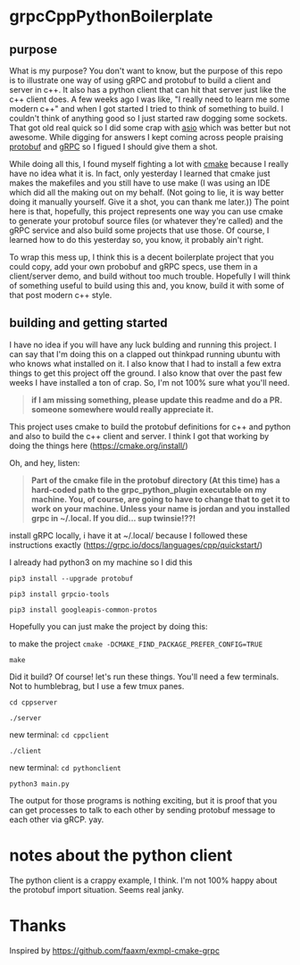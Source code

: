 
# grpcCppPythonBoilerplate

## purpose

What is my purpose? You don't want to know, but the purpose of this repo is to illustrate one way of using gRPC and protobuf to build a client and server in c++. It also has a python client that can hit that server just like the c++ client does. A few weeks ago I was like, "I really need to learn me some modern c++" and when I got started I tried to think of something to build. I couldn't think of anything good so I just started raw dogging some sockets. That got old real quick so I did some crap with [asio](https://think-async.com/Asio/) which was better but not awesome. While digging for answers I kept coming across people praising [protobuf](https://developers.google.com/protocol-buffers) and [gRPC](https://grpc.io/) so I figued I should give them a shot.

While doing all this, I found myself fighting a lot with [cmake](https://cmake.org/) because I really have no idea what it is. In fact, only yesterday I learned that cmake just makes the makefiles and you still have to use make (I was using an IDE which did all the making out on my behalf. (Not going to lie, it is way better doing it manually yourself. Give it a shot, you can thank me later.)) The point here is that, hopefully, this project represents one way you can use cmake to generate your protobuf source files (or whatever they're called) and the gRPC service and also build some projects that use those. Of course, I learned how to do this yesterday so, you know, it probably ain't right.

To wrap this mess up, I think this is a decent boilerplate project that you could copy, add your own probobuf and gRPC specs, use them in a client/server demo, and build without too much trouble. Hopefully I will think of something useful to build using this and, you know, build it with some of that post modern c++ style.

## building and getting started

I have no idea if you will have any luck bulding and running this project. I can say that I'm doing this on a clapped out thinkpad running ubuntu with who knows what installed on it. I also know that I had to install a few extra things to get this project off the ground. I also know that over the past few weeks I have installed a ton of crap. So, I'm not 100% sure what you'll need.

> **if I am missing something, please update this readme and do a PR. someone somewhere would really appreciate it.**

This project uses cmake to build the protobuf definitions for c++ and python and also to build the c++ client and server. I think I got that working by doing the things here (https://cmake.org/install/)

Oh, and hey, listen:

> **Part of the cmake file in the protobuf directory (At this time) has a hard-coded path to the grpc_python_plugin executable on my machine. You, of course, are going to have to change that to get it to work on your machine. Unless your name is jordan and you installed grpc in ~/.local. If you did... sup twinsie!??!**


install gRPC locally, i have it at ~/.local/ because I followed these instructions exactly (https://grpc.io/docs/languages/cpp/quickstart/)

I already had python3 on my machine so I did this

`pip3 install --upgrade protobuf`

`pip3 install grpcio-tools`

`pip3 install googleapis-common-protos`


Hopefully you can just make the project by doing this:

to make the project
`cmake -DCMAKE_FIND_PACKAGE_PREFER_CONFIG=TRUE`

`make`

Did it build? Of course! let's run these things. You'll need a few terminals. Not to humblebrag, but I use a few tmux panes.

`cd cppserver`

`./server`

new terminal:
`cd cppclient`

`./client`

new terminal:
`cd pythonclient`

`python3 main.py`

The output for those programs is nothing exciting, but it is proof that you can get processes to talk to each other by sending protobuf message to each other via gRCP. yay.

# notes about the python client
The python client is a crappy example, I think. I'm not 100% happy about the protobuf import situation. Seems real janky.


# Thanks
Inspired by https://github.com/faaxm/exmpl-cmake-grpc